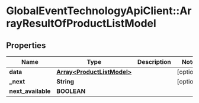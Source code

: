 # GlobalEventTechnologyApiClient::ArrayResultOfProductListModel

## Properties
Name | Type | Description | Notes
------------ | ------------- | ------------- | -------------
**data** | [**Array&lt;ProductListModel&gt;**](ProductListModel.md) |  | [optional] 
**_next** | **String** |  | [optional] 
**next_available** | **BOOLEAN** |  | 


